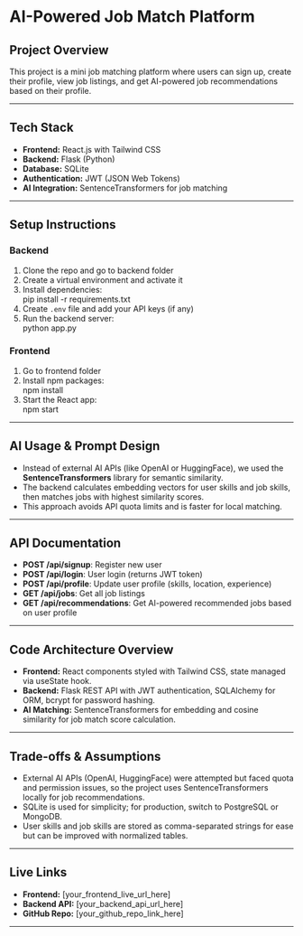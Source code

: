 # AI-Powered Job Match Platform

## Project Overview
This project is a mini job matching platform where users can sign up, create their profile, view job listings, and get AI-powered job recommendations based on their profile.

---

## Tech Stack

- **Frontend:** React.js with Tailwind CSS  
- **Backend:** Flask (Python)  
- **Database:** SQLite  
- **Authentication:** JWT (JSON Web Tokens)  
- **AI Integration:** SentenceTransformers for job matching

---

## Setup Instructions

### Backend

1. Clone the repo and go to backend folder  
2. Create a virtual environment and activate it  
3. Install dependencies:  
pip install -r requirements.txt
4. Create `.env` file and add your API keys (if any)  
5. Run the backend server:  
python app.py

### Frontend

1. Go to frontend folder  
2. Install npm packages:  
npm install
3. Start the React app:  
npm start

---

## AI Usage & Prompt Design

- Instead of external AI APIs (like OpenAI or HuggingFace), we used the **SentenceTransformers** library for semantic similarity.  
- The backend calculates embedding vectors for user skills and job skills, then matches jobs with highest similarity scores.  
- This approach avoids API quota limits and is faster for local matching.  

---

## API Documentation

- **POST /api/signup**: Register new user  
- **POST /api/login**: User login (returns JWT token)  
- **POST /api/profile**: Update user profile (skills, location, experience)  
- **GET /api/jobs**: Get all job listings  
- **GET /api/recommendations**: Get AI-powered recommended jobs based on user profile

---

## Code Architecture Overview

- **Frontend:** React components styled with Tailwind CSS, state managed via useState hook.  
- **Backend:** Flask REST API with JWT authentication, SQLAlchemy for ORM, bcrypt for password hashing.  
- **AI Matching:** SentenceTransformers for embedding and cosine similarity for job match score calculation.

---

## Trade-offs & Assumptions

- External AI APIs (OpenAI, HuggingFace) were attempted but faced quota and permission issues, so the project uses SentenceTransformers locally for job recommendations.  
- SQLite is used for simplicity; for production, switch to PostgreSQL or MongoDB.  
- User skills and job skills are stored as comma-separated strings for ease but can be improved with normalized tables.

---

## Live Links

- **Frontend:** [your_frontend_live_url_here]  
- **Backend API:** [your_backend_api_url_here]  
- **GitHub Repo:** [your_github_repo_link_here]

---

